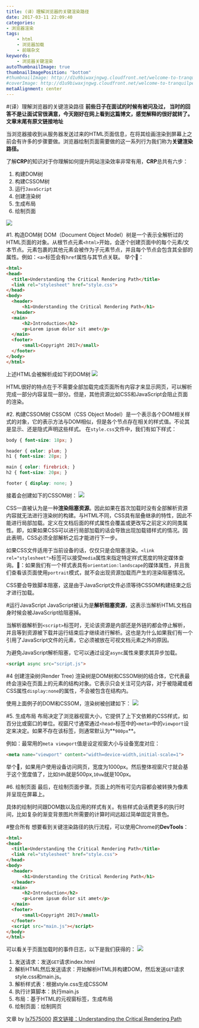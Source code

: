```yaml
---
title: (译）理解浏览器的关键渲染路径
date: 2017-03-11 22:09:40
categories:
- 浏览器渲染
tags:
    - html
    - 浏览器加载
    - 前端杂文
keywords:
    - 浏览器关键渲染
autoThumbnailImage: true
thumbnailImagePosition: "bottom"
#thumbnailImage: http://d1u9biwaxjngwg.cloudfront.net/welcome-to-tranquilpeak/city-750.jpg
#coverImage: http://d1u9biwaxjngwg.cloudfront.net/welcome-to-tranquilpeak/city.jpg
metaAlignment: center
---
```


#(译）理解浏览器的关键渲染路径
**前些日子在面试的时候有被问及过， 当时的回答不是让面试官很满意，今天刚好在网上看到这篇博文，感觉解释的很好就转了。文章末尾有原文链接地址**

当浏览器接收到从服务器发送过来的HTML页面信息，在将其绘画渲染到屏幕上之前会有许多的步骤要做。浏览器绘制页面需要做的这一系列行为我们称为**关键渲染路径。**

了解**CRP**的知识对于你理解如何提升网站渲染效率非常有用，**CRP**总共有六步：

1.  构建DOM树
2.  构建CSSOM树
3.  运行`JavaScript`
4.  创建渲染树
5.  生成布局
6.  绘制页面
<!-- excerpt -->
![](https://github.com/lx7575000/Translation/raw/master/%EF%BC%88%E8%AF%91%EF%BC%89%E7%90%86%E8%A7%A3%E6%B5%8F%E8%A7%88%E5%99%A8%E7%9A%84%E5%85%B3%E9%94%AE%E6%B8%B2%E6%9F%93%E8%B7%AF%E5%BE%84/resources/33522AF207FEA0A173E582C7AA4F7427.jpg)

#1. 构造DOM树
DOM（Document Object Model）树是一个表示全解析过的HTML页面的对象。从根节点元素`<html>`开始，会逐个创建页面中的每个元素/文本节点。元素包裹的其他元素会被作为子元素节点，并且每个节点会包含其全部的属性。例如：`<a>`标签会有`href`属性与其节点关联。
举个🌰：
```HTML
<html>  
<head>  
  <title>Understanding the Critical Rendering Path</title>
  <link rel="stylesheet" href="style.css">
</head>  
<body>  
  <header>
      <h1>Understanding the Critical Rendering Path</h1>
  </header>
  <main>
      <h2>Introduction</h2>
      <p>Lorem ipsum dolor sit amet</p>
  </main>
  <footer>
      <small>Copyright 2017</small>
  </footer>
</body>  
</html>
```
上述HTML会被解析成如下的DOM树
![](https://github.com/lx7575000/Translation/raw/master/%EF%BC%88%E8%AF%91%EF%BC%89%E7%90%86%E8%A7%A3%E6%B5%8F%E8%A7%88%E5%99%A8%E7%9A%84%E5%85%B3%E9%94%AE%E6%B8%B2%E6%9F%93%E8%B7%AF%E5%BE%84/resources/1E528A75297C9F4B6566DE7E99897BEB.jpg)

HTML很好的特点在于不需要全部加载完成页面所有内容才来显示网页，可以解析完成一部分内容呈现一部分。但是，其他资源比如CSS和JavaScript会阻止页面的渲染。

#2. 构建CSSOM树
CSSOM（CSS Object Model）是一个表示各个DOM相关样式的对象，它的表示方法与DOM相似，但是各个节点存在相关的样式值。不论其是显示、还是隐式声明这些样式。
在`style.css`文件中，我们有如下样式：
```CSS
body { font-size: 18px; }

header { color: plum; }  
h1 { font-size: 28px; }

main { color: firebrick; }  
h2 { font-size: 20px; }

footer { display: none; } 
```
接着会创建如下的CSSOM树：
![](https://github.com/lx7575000/Translation/raw/master/%EF%BC%88%E8%AF%91%EF%BC%89%E7%90%86%E8%A7%A3%E6%B5%8F%E8%A7%88%E5%99%A8%E7%9A%84%E5%85%B3%E9%94%AE%E6%B8%B2%E6%9F%93%E8%B7%AF%E5%BE%84/resources/52A7B7356D2DE5A100FD0417C732F2BE.jpg)

CSS一直被认为是一种**渲染阻塞资源**。因此如果在首次加载时没有全部解析资源内容就无法进行渲染树的构建。与HTML不同，CSS具有层叠继承的特性，因此不能进行局部加载。定义在文档后面的样式属性会覆盖或更改写之前定义的同类属性。即，如果如果CSS可以进行局部加载的话会导致出现加载错样式的情况。因此表明，CSS必须全部解析之后才能进行下一步。

如果CSS文件适用于当前设备的话，仅仅只是会阻塞渲染。`<link rel="stylesheet">`标签可以接受`media`属性来指定特定样式宽度的特定媒体查询。🌰：如果我们有一个样式表具有`orientation:landscape`的媒体属性，并且我们查看该页面使用`portrait`模式，就不会出现资源加载而产生的渲染阻塞情况。

CSS要会导致脚本阻塞，这是由于JavaScript文件必须等待CSSOM构建结束之后才进行加载。

#运行JavaScript
JavaScript被认为是**解析阻塞资源**，这表示当解析HTML文档自身时候会被JavaScript给阻塞掉。

当解析器解析到`<script>`标签时，无论该资源是内部还是外链的都会停止解析，并且等到资源被下载并运行结束后才继续进行解析。这也是为什么如果我们有一个引用了JavaScript文件的元素，它必须被放在可视文档元素之外的原因。

为避免JavaScript解析阻塞，它可以通过设定`async`属性来要求其异步加载。
```HTML
<script async src="script.js">  
```

#4 创建渲染树(Render Tree)
渲染树是DOM树和CSSOM树的结合体，它代表最终会渲染在页面上的元素的结构对象。它表示只会关注可见内容，对于被隐藏或者CSS属性`display:none`的属性，不会被包含在结构内。

使用上面例子的DOM和CSSOM，渲染树被创建如下：
![](https://github.com/lx7575000/Translation/raw/master/%EF%BC%88%E8%AF%91%EF%BC%89%E7%90%86%E8%A7%A3%E6%B5%8F%E8%A7%88%E5%99%A8%E7%9A%84%E5%85%B3%E9%94%AE%E6%B8%B2%E6%9F%93%E8%B7%AF%E5%BE%84/resources/37531F7B63C81CA9F5E9DE2DC5D06104.jpg)

#5. 生成布局
布局决定了浏览器视窗大小，它提供了上下文依赖的CSS样式，如百分比或窗口的单位。视窗尺寸通常通过`<head>`标签中的`<meta>`中的`viewport`设定来决定。如果不存在该标签，则通常默认为**`980px`**。

例如：最常用的`meta viewport`值是设定视窗大小与设备宽度对应：

```HTML
<meta name="viewport" content="width=device-width,initial-scale=1">  
```
举个🌰，如果用户使用设备访问网页，宽度为1000px。然后整体视窗尺寸就会基于这个宽度值了，比如`50%`就是500px,`10vw`就是100px。

#6. 绘制页面
最后，在绘制页面步骤。页面上的所有可见内容都会被转换为像素并呈现在屏幕上。

具体的绘制时间跟DOM数以及应用的样式有关。有些样式会话费更多的执行时间，比如复杂的渐变背景图片所需要的计算时间远超过简单固定背景色。

#整合所有
想要看到关键渲染路径的执行流程，可以使用Chrome的**DevTools**：
```HTML
<html>  
<head>  
  <title>Understanding the Critical Rendering Path</title>
  <link rel="stylesheet" href="style.css">
</head>  
<body>  
  <header>
      <h1>Understanding the Critical Rendering Path</h1>
  </header>
  <main>
      <h2>Introduction</h2>
      <p>Lorem ipsum dolor sit amet</p>
  </main>
  <footer>
      <small>Copyright 2017</small>
  </footer>
  <script src="main.js"></script>
</body>  
</html>  
```
可以看关于页面加载时的事件日志，以下是我们获得的：
![](https://github.com/lx7575000/Translation/raw/master/%EF%BC%88%E8%AF%91%EF%BC%89%E7%90%86%E8%A7%A3%E6%B5%8F%E8%A7%88%E5%99%A8%E7%9A%84%E5%85%B3%E9%94%AE%E6%B8%B2%E6%9F%93%E8%B7%AF%E5%BE%84/resources/ADDE5C06B4F85308DD405103BC6DCFF1.jpg)

1. 发送请求：发送`GET`请求index.html
2. 解析HTML然后发送请求：开始解析HTML并构建DOM，然后发送`GET`请求style.css和main.js。
3. 解析样式表：根据style.css生成CSSOM
4. 执行计算脚本：执行main.js
5. 布局：基于HTML的元视窗标签，生成布局
6. 绘制页面：绘制网页


文章 by [lx7575000](https://github.com/lx7575000/Translation/blob/master/%EF%BC%88%E8%AF%91%EF%BC%89%E7%90%86%E8%A7%A3%E6%B5%8F%E8%A7%88%E5%99%A8%E7%9A%84%E5%85%B3%E9%94%AE%E6%B8%B2%E6%9F%93%E8%B7%AF%E5%BE%84/%EF%BC%88%E8%AF%91%EF%BC%89%E7%90%86%E8%A7%A3%E6%B5%8F%E8%A7%88%E5%99%A8%E7%9A%84%E5%85%B3%E9%94%AE%E6%B8%B2%E6%9F%93%E8%B7%AF%E5%BE%84.md) 
[原文链接：Understanding the Critical Rendering Path](https://bitsofco.de/understanding-the-critical-rendering-path/)

